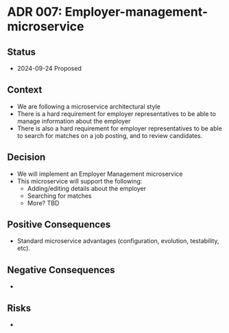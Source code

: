 # ADR 007: Employer-management-microservice

## Status

- 2024-09-24 Proposed

## Context

- We are following a microservice architectural style
- There is a hard requirement for employer representatives to be able to manage information about the employer
- There is also a hard requirement for employer representatives to be able to search for matches on a job posting, and to review candidates.

## Decision

- We will implement an Employer Management microservice
- This microservice will support the following:
  - Adding/editing details about the employer
  - Searching for matches
  - More? TBD

## Positive Consequences

- Standard microservice advantages (configuration, evolution, testability, etc).

## Negative Consequences

-

## Risks

-
